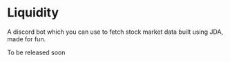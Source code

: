 # Liquidity
A discord bot which you can use to fetch stock market data built using JDA, made for fun.

To be released soon
